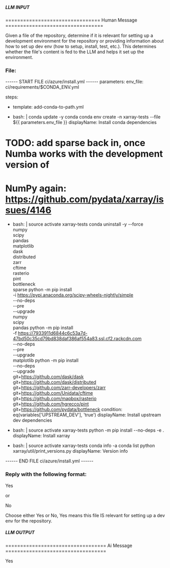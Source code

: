 ##### LLM INPUT #####
================================ Human Message =================================

Given a file of the repository, determine if it is relevant for setting up a development environment for the repository or providing information about how to set up dev env (how to setup, install, test, etc.). This determines whether the file's content is fed to the LLM and helps it set up the environment.

### File:
------ START FILE ci/azure/install.yml ------
parameters:
  env_file: ci/requirements/$CONDA_ENV.yml

steps:

- template: add-conda-to-path.yml

- bash: |
    conda update -y conda
    conda env create -n xarray-tests --file ${{ parameters.env_file }}
  displayName: Install conda dependencies

# TODO: add sparse back in, once Numba works with the development version of
# NumPy again: https://github.com/pydata/xarray/issues/4146 
- bash: |
    source activate xarray-tests
    conda uninstall -y --force \
        numpy \
        scipy \
        pandas \
        matplotlib \
        dask \
        distributed \
        zarr \
        cftime \
        rasterio \
        pint \
        bottleneck \
        sparse
    python -m pip install \
        -i https://pypi.anaconda.org/scipy-wheels-nightly/simple \
        --no-deps \
        --pre \
        --upgrade \
        numpy \
        scipy \
        pandas
    python -m pip install \
        -f https://7933911d6844c6c53a7d-47bd50c35cd79bd838daf386af554a83.ssl.cf2.rackcdn.com \
        --no-deps \
        --pre \
        --upgrade \
        matplotlib
    python -m pip install \
        --no-deps \
        --upgrade \
        git+https://github.com/dask/dask \
        git+https://github.com/dask/distributed \
        git+https://github.com/zarr-developers/zarr \
        git+https://github.com/Unidata/cftime \
        git+https://github.com/mapbox/rasterio \
        git+https://github.com/hgrecco/pint \
        git+https://github.com/pydata/bottleneck
  condition: eq(variables['UPSTREAM_DEV'], 'true')
  displayName: Install upstream dev dependencies

- bash: |
    source activate xarray-tests
    python -m pip install --no-deps -e .
  displayName: Install xarray

- bash: |
    source activate xarray-tests
    conda info -a
    conda list
    python xarray/util/print_versions.py
  displayName: Version info

------ END FILE ci/azure/install.yml ------

### Reply with the following format:

<rel>Yes</rel>

or

<rel>No</rel>

Choose either Yes or No, Yes means this file IS relevant for setting up a dev env for the repository.

##### LLM OUTPUT #####
================================== Ai Message ==================================

<rel>Yes</rel>